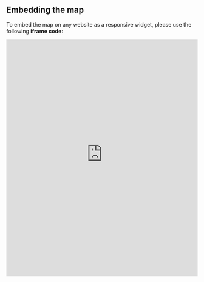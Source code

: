 ## Embedding the map

To embed the map on any website as a responsive widget, please use the following **iframe code**:

<iframe title="Euranet Map" aria-label="Map" id="euranet-map-press-freedom-in-europe" src="https://map-press-freedom.vercel.app/" scrolling="no" frameborder="0"style="width: 0; min-width: 100% !important; border: none;" height="624"></iframe><script type="text/javascript">window.addEventListener("message",e=>{if("https://map-press-freedom.vercel.app"!==e.origin)return;let t=e.data;if(t.height){document.getElementById("euranet-map-press-freedom-in-europe").height=t.height+"px"}},!1)</script>